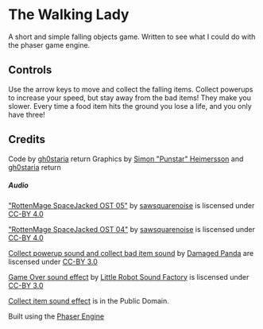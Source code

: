 # The Walking Lady
A short and simple falling objects game. Written to see what I could do with the phaser game engine.

## Controls
Use the arrow keys to move and collect the falling items. Collect powerups to increase your speed, but stay away from the bad items! They make you slower. Every time a food item hits the ground you lose a life, and you only have three!

## Credits
Code by [gh0staria](https://gh0staria.wordpress.com/)  return
Graphics by [Simon "Punstar" Heimersson](https://instagram.com/simonthepunstar/) and [gh0staria](https://gh0staria.wordpress.com/)  return

##### Audio
["RottenMage SpaceJacked OST 05"](http://freemusicarchive.org/music/sawsquarenoise/RottenMage_SpaceJacked/RottenMage_SpaceJacked_OST_05) by [sawsquarenoise](http://freemusicarchive.org/music/sawsquarenoise/) is liscensed under [CC-BY 4.0](https://creativecommons.org/licenses/by/4.0/)

["RottenMage SpaceJacked OST 04"](http://freemusicarchive.org/music/sawsquarenoise/RottenMage_SpaceJacked/RottenMage_SpaceJacked_OST_04) by [sawsquarenoise](http://freemusicarchive.org/music/sawsquarenoise/) is liscensed under [CC-BY 4.0](https://creativecommons.org/licenses/by/4.0/)

[Collect powerup sound and collect bad item sound](http://opengameart.org/content/100-plus-game-sound-effects-wavoggm4a) by [Damaged Panda](http://opengameart.org/users/damaged-panda) are liscensed under [CC-BY 3.0](https://creativecommons.org/licenses/by/3.0/)

[Game Over sound effect](http://opengameart.org/content/8-bit-sound-effects-library) by [Little Robot Sound Factory](http://www.littlerobotsoundfactory.com/) is liscensed under [CC-BY 3.0](https://creativecommons.org/licenses/by/3.0[/)

[Collect item sound effect](http://opengameart.org/content/10-8bit-coin-sounds) is in the Public Domain.

Built using the [Phaser Engine](http://phaser.io/)

